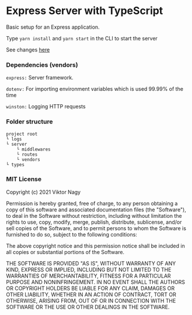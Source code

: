 # Express Server with TypeScript

Basic setup for an Express application.

Type `yarn install` and `yarn start` in the CLI to start the server

See changes [here](https://github.com/kmpizmad/express-server/blob/main/CHANGELOG.md)

### Dependencies (vendors)

`express:` Server framework.

`dotenv:` For importing environment variables which is used 99.99% of the time

`winston:` Logging HTTP requests

### Folder structure

```
project root
└ logs
└ server
    └ middlewares
    └ routes
    └ vendors
└ types
```

### MIT License

Copyright (c) 2021 Viktor Nagy

Permission is hereby granted, free of charge, to any person obtaining a copy
of this software and associated documentation files (the "Software"), to deal
in the Software without restriction, including without limitation the rights
to use, copy, modify, merge, publish, distribute, sublicense, and/or sell
copies of the Software, and to permit persons to whom the Software is
furnished to do so, subject to the following conditions:

The above copyright notice and this permission notice shall be included in all
copies or substantial portions of the Software.

THE SOFTWARE IS PROVIDED "AS IS", WITHOUT WARRANTY OF ANY KIND, EXPRESS OR
IMPLIED, INCLUDING BUT NOT LIMITED TO THE WARRANTIES OF MERCHANTABILITY,
FITNESS FOR A PARTICULAR PURPOSE AND NONINFRINGEMENT. IN NO EVENT SHALL THE
AUTHORS OR COPYRIGHT HOLDERS BE LIABLE FOR ANY CLAIM, DAMAGES OR OTHER
LIABILITY, WHETHER IN AN ACTION OF CONTRACT, TORT OR OTHERWISE, ARISING FROM,
OUT OF OR IN CONNECTION WITH THE SOFTWARE OR THE USE OR OTHER DEALINGS IN THE
SOFTWARE.
